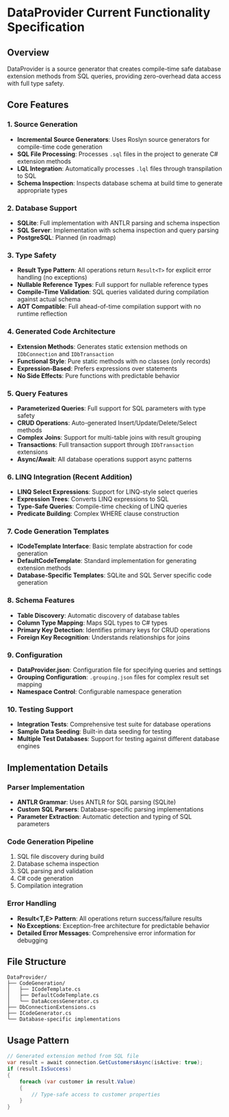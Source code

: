 # DataProvider Current Functionality Specification

## Overview
DataProvider is a source generator that creates compile-time safe database extension methods from SQL queries, providing zero-overhead data access with full type safety.

## Core Features

### 1. Source Generation
- **Incremental Source Generators**: Uses Roslyn source generators for compile-time code generation
- **SQL File Processing**: Processes `.sql` files in the project to generate C# extension methods
- **LQL Integration**: Automatically processes `.lql` files through transpilation to SQL
- **Schema Inspection**: Inspects database schema at build time to generate appropriate types

### 2. Database Support
- **SQLite**: Full implementation with ANTLR parsing and schema inspection
- **SQL Server**: Implementation with schema inspection and query parsing
- **PostgreSQL**: Planned (in roadmap)

### 3. Type Safety
- **Result Type Pattern**: All operations return `Result<T>` for explicit error handling (no exceptions)
- **Nullable Reference Types**: Full support for nullable reference types
- **Compile-Time Validation**: SQL queries validated during compilation against actual schema
- **AOT Compatible**: Full ahead-of-time compilation support with no runtime reflection

### 4. Generated Code Architecture
- **Extension Methods**: Generates static extension methods on `IDbConnection` and `IDbTransaction`
- **Functional Style**: Pure static methods with no classes (only records)
- **Expression-Based**: Prefers expressions over statements
- **No Side Effects**: Pure functions with predictable behavior

### 5. Query Features
- **Parameterized Queries**: Full support for SQL parameters with type safety
- **CRUD Operations**: Auto-generated Insert/Update/Delete/Select methods
- **Complex Joins**: Support for multi-table joins with result grouping
- **Transactions**: Full transaction support through `IDbTransaction` extensions
- **Async/Await**: All database operations support async patterns

### 6. LINQ Integration (Recent Addition)
- **LINQ Select Expressions**: Support for LINQ-style select queries
- **Expression Trees**: Converts LINQ expressions to SQL
- **Type-Safe Queries**: Compile-time checking of LINQ queries
- **Predicate Building**: Complex WHERE clause construction

### 7. Code Generation Templates
- **ICodeTemplate Interface**: Basic template abstraction for code generation
- **DefaultCodeTemplate**: Standard implementation for generating extension methods
- **Database-Specific Templates**: SQLite and SQL Server specific code generation

### 8. Schema Features
- **Table Discovery**: Automatic discovery of database tables
- **Column Type Mapping**: Maps SQL types to C# types
- **Primary Key Detection**: Identifies primary keys for CRUD operations
- **Foreign Key Recognition**: Understands relationships for joins

### 9. Configuration
- **DataProvider.json**: Configuration file for specifying queries and settings
- **Grouping Configuration**: `.grouping.json` files for complex result set mapping
- **Namespace Control**: Configurable namespace generation

### 10. Testing Support
- **Integration Tests**: Comprehensive test suite for database operations
- **Sample Data Seeding**: Built-in data seeding for testing
- **Multiple Test Databases**: Support for testing against different database engines

## Implementation Details

### Parser Implementation
- **ANTLR Grammar**: Uses ANTLR for SQL parsing (SQLite)
- **Custom SQL Parsers**: Database-specific parsing implementations
- **Parameter Extraction**: Automatic detection and typing of SQL parameters

### Code Generation Pipeline
1. SQL file discovery during build
2. Database schema inspection
3. SQL parsing and validation
4. C# code generation
5. Compilation integration

### Error Handling
- **Result<T,E> Pattern**: All operations return success/failure results
- **No Exceptions**: Exception-free architecture for predictable behavior
- **Detailed Error Messages**: Comprehensive error information for debugging

## File Structure
```
DataProvider/
├── CodeGeneration/
│   ├── ICodeTemplate.cs
│   ├── DefaultCodeTemplate.cs
│   └── DataAccessGenerator.cs
├── DbConnectionExtensions.cs
├── ICodeGenerator.cs
└── Database-specific implementations
```

## Usage Pattern
```csharp
// Generated extension method from SQL file
var result = await connection.GetCustomersAsync(isActive: true);
if (result.IsSuccess)
{
    foreach (var customer in result.Value)
    {
        // Type-safe access to customer properties
    }
}
```